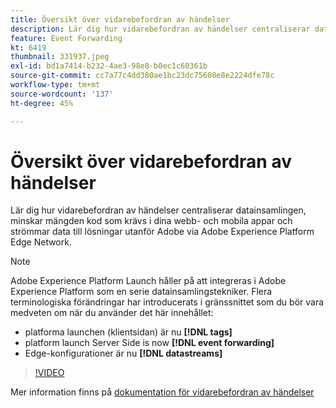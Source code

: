 ```yaml
---
title: Översikt över vidarebefordran av händelser
description: Lär dig hur vidarebefordran av händelser centraliserar datainsamlingen, minskar mängden kod som krävs i dina webb- och mobila appar och strömmar data till lösningar utanför Adobe via Adobe Experience Platform Edge Network.
feature: Event Forwarding
kt: 6419
thumbnail: 331937.jpeg
exl-id: bd1a7414-b232-4ae3-98e8-b0ec1c60361b
source-git-commit: cc7a77c4dd380ae1bc23dc75608e8e2224dfe78c
workflow-type: tm+mt
source-wordcount: '137'
ht-degree: 45%

---
```


# Översikt över vidarebefordran av händelser

Lär dig hur vidarebefordran av händelser centraliserar datainsamlingen, minskar mängden kod som krävs i dina webb- och mobila appar och strömmar data till lösningar utanför Adobe via Adobe Experience Platform Edge Network.

>[!NOTE]
>
>Adobe Experience Platform Launch håller på att integreras i Adobe Experience Platform som en serie datainsamlingstekniker. Flera terminologiska förändringar har introducerats i gränssnittet som du bör vara medveten om när du använder det här innehållet:
>
> * platforma launchen (klientsidan) är nu **[!DNL tags]**
> * platform launch Server Side is now **[!DNL event forwarding]**
> * Edge-konfigurationer är nu **[!DNL datastreams]**


>[!VIDEO](https://video.tv.adobe.com/v/331937?quality=12&learn=on)

Mer information finns på [dokumentation för vidarebefordran av händelser](https://experienceleague.adobe.com/docs/experience-platform/tags/event-forwarding/overview.html)
